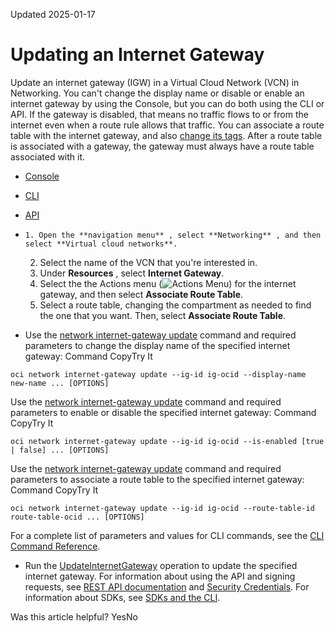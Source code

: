 Updated 2025-01-17
# Updating an Internet Gateway
Update an internet gateway (IGW) in a Virtual Cloud Network (VCN) in Networking. 
You can't change the display name or disable or enable an internet gateway by using the Console, but you can do both using the CLI or API. If the gateway is disabled, that means no traffic flows to or from the internet even when a route rule allows that traffic.
You can associate a route table with the internet gateway, and also [change its tags](https://docs.oracle.com/en-us/iaas/Content/Network/Tasks/tags-ig.htm#tags-ig "Add metadata to an internet gateway, which lets you define keys and values and associate them with resources."). After a route table is associated with a gateway, the gateway must always have a route table associated with it.
  * [Console](https://docs.oracle.com/en-us/iaas/Content/Network/Tasks/update-ig.htm)
  * [CLI](https://docs.oracle.com/en-us/iaas/Content/Network/Tasks/update-ig.htm)
  * [API](https://docs.oracle.com/en-us/iaas/Content/Network/Tasks/update-ig.htm)


  *     1. Open the **navigation menu** , select **Networking** , and then select **Virtual cloud networks**.
    2. Select the name of the VCN that you're interested in.
    3. Under **Resources** , select **Internet Gateway**. 
    4. Select the the Actions menu (![Actions Menu](https://docs.oracle.com/en-us/iaas/Content/libraries/global-images/actions-menu.png)) for the internet gateway, and then select **Associate Route Table**.
    5. Select a route table, changing the compartment as needed to find the one that you want. Then, select **Associate Route Table**.
  * Use the [network internet-gateway update](https://docs.oracle.com/iaas/tools/oci-cli/latest/oci_cli_docs/cmdref/network/internet-gateway/update.html) command and required parameters to change the display name of the specified internet gateway:
Command
CopyTry It
```
oci network internet-gateway update --ig-id ig-ocid --display-name new-name ... [OPTIONS]
```

Use the [network internet-gateway update](https://docs.oracle.com/iaas/tools/oci-cli/latest/oci_cli_docs/cmdref/network/internet-gateway/update.html) command and required parameters to enable or disable the specified internet gateway:
Command
CopyTry It
```
oci network internet-gateway update --ig-id ig-ocid --is-enabled [true | false] ... [OPTIONS]
```

Use the [network internet-gateway update](https://docs.oracle.com/iaas/tools/oci-cli/latest/oci_cli_docs/cmdref/network/internet-gateway/update.html) command and required parameters to associate a route table to the specified internet gateway:
Command
CopyTry It
```
oci network internet-gateway update --ig-id ig-ocid --route-table-id route-table-ocid ... [OPTIONS]
```

For a complete list of parameters and values for CLI commands, see the [CLI Command Reference](https://docs.oracle.com/iaas/tools/oci-cli/latest).
  * Run the [UpdateInternetGateway](https://docs.oracle.com/iaas/api/#/en/iaas/latest/InternetGateway/UpdateInternetGateway) operation to update the specified internet gateway.
For information about using the API and signing requests, see [REST API documentation](https://docs.oracle.com/iaas/Content/API/Concepts/usingapi.htm) and [Security Credentials](https://docs.oracle.com/iaas/Content/General/Concepts/credentials.htm). For information about SDKs, see [SDKs and the CLI](https://docs.oracle.com/iaas/Content/API/Concepts/sdks.htm).


Was this article helpful?
YesNo

